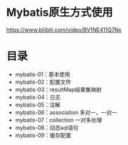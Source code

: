 # Mybatis原生方式使用
https://www.bilibili.com/video/BV1NE411Q7Nx

# 目录
- mybatis-01：基本使用
- mybatis-02：配置文件
- mybatis-03：resultMap结果集映射
- mybatis-04：日志
- mybatis-05：注解
- mybatis-06：association 多对一，一对一
- mybatis-07：collection 一对多处理
- mybatis-08：动态sql语句
- mybatis-09：缓存配置

